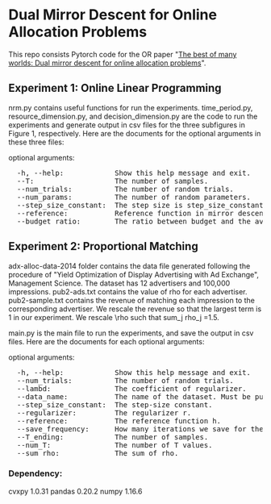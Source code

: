 # Dual Mirror Descent for Online Allocation Problems
This repo consists Pytorch code for the OR paper "[The best of many worlds: Dual mirror descent for online allocation problems](https://pubsonline.informs.org/doi/abs/10.1287/opre.2021.2242?journalCode=opre)".

## Experiment 1: Online Linear Programming

nrm.py contains useful functions for run the experiments. time_period.py, resource_dimension.py, and decision_dimension.py are the code to run the experiments and generate output in csv files for the three subfigures in Figure 1, respectively. Here are the documents for the optional arguments in these three files:

optional arguments:
<pre>
  -h, --help:            Show this help message and exit.
  --T:                   The number of samples.
  --num_trials:	         The number of random trials.
  --num_params:	         The number of random parameters.
  --step_size_constant:  The step size is step_size_constant/sqrt{T}.
  --reference:	         Reference function in mirror descent
  --budget_ratio:        The ratio between budget and the average consumption.
</pre>

## Experiment 2: Proportional Matching

adx-alloc-data-2014 folder contains the data file generated following the procedure of "Yield Optimization of Display Advertising with Ad Exchange", Management Science. The dataset has 12 advertisers and 100,000 impressions. pub2-ads.txt contains the value of rho for each advertiser. pub2-sample.txt contains the revenue of matching each impression to the corresponding advertiser. We rescale the revenue so that the largest term is 1 in our experiment. We rescale \rho such that sum_j rho_j =1.5.

main.py is the main file to run the experiments, and save the output in csv files. Here are the documents for each optional arguments:

optional arguments:
<pre>
  -h, --help:            Show this help message and exit.
  --num_trials:          The number of random trials.
  --lambd:               The coefficient of regularizer.
  --data_name:           The name of the dataset. Must be pub1-pub7.
  --step_size_constant:  The step-size constant.
  --regularizer:         The regularizer r.
  --reference:           The reference function h.
  --save_frequency:      How many iterations we save for the output.
  --T_ending:            The number of samples.
  --num_T:               The number of T values.
  --sum_rho:             The sum of rho.
</pre>

### Dependency:
cvxpy                              1.0.31
pandas                             0.20.2
numpy                              1.16.6